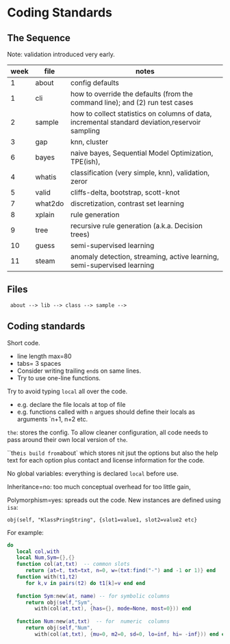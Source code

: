 # Coding Standards

## The Sequence

Note: validation  introduced very early.

|week|file | notes|
|----|-----|--------|
|  1|about  | config defaults||
|  1|cli    | how to  override the defaults (from the command line); and (2) run test cases|
|  2|sample | how to collect  statistics on columns  of data, incremental standard deviation,reservoir sampling|
|  3|gap    | knn, cluster  |random projections (with  Fastmap)|
|  6|bayes  | naive bayes,   Sequential Model Optimization, TPE(ish), |
|  4|whatis | classification (very simple, knn),  validation, zeror|
|  5|valid  | cliffs-delta, bootstrap, scott-knot|
|  7|what2do| discretization, contrast set learning| planning, monitoring, Fayyad-Irrani,  chi-merge|
|  8|xplain | rule generation  |
|  9|tree   | recursive rule generation  (a.k.a. Decision trees)|
| 10|guess  | semi-supervised learning    |
| 11|steam  | anomaly detection, streaming, active learning,  semi-supervised learning|

## Files

     about --> lib --> class --> sample -->  

## Coding standards

Short code. 
- line   length max=80
- tabs= 3  spaces
- Consider writing trailing `end`s on  same lines. 
- Try  to  use one-line functions.

Try to  avoid typing  `local`  all over the code.
- e.g. declare the  file locals at top of file
- e.g. functions called with `n` argues should define their locals
  as arguments `n+1, n+2 etc.

`the`: stores the config. To allow cleaner configuration,
all  code needs to pass around their own local version
of `the`.

``the` is build from `about` which stores nit jsut the options
but also the help text for each option plus 
contact and license information
for the code.

No global variables: everything is declared `local` before use.

Inheritance=no:  too much conceptual  overhead for  too  little gain,

Polymorphism=yes: spreads out the code. New instances are defined using `isa`:

    obj(self, "KlassPringString", {slot1=value1, slot2=value2 etc}

For example:

```lua
do
   local col,with
   local Num,Sym={},{}
   function col(at,txt)  -- common slots
      return {at=t, txt=txt, n=0, w=(txt:find("-") and -1 or 1)} end
   function with(t1,t2)
      for k,v in pairs(t2) do t1[k]=v end end
   
   function Sym:new(at, name) -- for symbolic columns
      return obj(self,"Sym",
         with(col(at,txt), {has={}, mode=None, most=0})) end
   
   function Num:new(at,txt)  -- for  numeric  columns
      return obj(self,"Num",
         with(col(at,txt), {mu=0, m2=0, sd=0, lo=inf, hi= -inf})) end end
```



